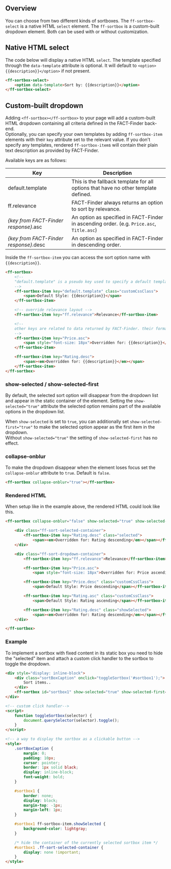 ## Overview
You can choose from two different kinds of sortboxes. The `ff-sortbox-select` is a native HTML `select` element. 
The `ff-sortbox` is a custom-built dropdown element. Both can be used with or without customization.

## Native HTML select
The code below will display a native HTML `select`. The template specified through the `data-template` attribute is 
optional. It will default to `<option>{{description}}</option>` if not present.

```html
<ff-sortbox-select>
    <option data-template>Sort by: {{description}}</option>
</ff-sortbox-select>
```

## Custom-built dropdown
Adding `<ff-sortbox></ff-sortbox>` to your page will add a custom-built HTML dropdown containing all criteria defined in the FACT-Finder back-end.  
Optionally, you can specify your own templates by adding `ff-sortbox-item` elements with their `key` attribute set to the relevant value. If you don't specify any templates, rendered `ff-sortbox-item`s will contain their plain text description as provided by FACT-Finder.

Available keys are as follows:

| Key | Description |
| --- | --- |
| default.template | This is the fallback template for all options that have no other template defined. |
| ff.relevance | FACT-Finder always returns an option to sort by relevance. |
| _{key from FACT-Finder response}_.asc | An option as specified in FACT-Finder in ascending order. (e.g. `Price.asc`, `Title.asc`) |
| _{key from FACT-Finder response}_.desc | An option as specified in FACT-Finder in descending order. |

Inside the `ff-sortbox-item` you can access the sort option name with `{{description}}`.

```html
<ff-sortbox>
    <!--
    "default.template" is a pseudo key used to specify a default template for all sortbox items
    -->
    <ff-sortbox-item key="default.template" class="customCssClass">
        <span>Default Style: {{description}}</span>
    </ff-sortbox-item>

    <!-- override relevance layout -->
    <ff-sortbox-item key="ff.relevance">Relevance</ff-sortbox-item>

    <!--
    other keys are related to data returned by FACT-Finder. their format is always FIELDNAME.ORDER
    -->
    <ff-sortbox-item key="Price.asc">
        <span style="font-size: 18px">Overridden for: {{description}}</span>
    </ff-sortbox-item>

    <ff-sortbox-item key="Rating.desc">
        <span><em>Overridden for: {{description}}</em></span>
    </ff-sortbox-item>
</ff-sortbox>
```

### show-selected / show-selected-first

By default, the selected sort option will disappear from the dropdown list and appear in the static container of the element. Setting the `show-selected="true"` attribute the selected option remains part of the available options in the dropdown list.

When `show-selected` is set to `true`, you can additionally set `show-selected-first="true"` to make the selected option appear as the first item in the dropdown.  
Without `show-selected="true"` the setting of `show-selected-first` has no effect.

### collapse-onblur

To make the dropdown disappear when the element loses focus set the `collapse-onblur` attribute to `true`. Default is `false`.
```html
<ff-sortbox collapse-onblur="true"></ff-sortbox>
```

### Rendered HTML

When setup like in the example above, the rendered HTML could look like this.

```html
<ff-sortbox collapse-onblur="false" show-selected="true" show-selected-first="false" tabindex="1" opened>

    <div class="ff-sort-selected-container">
        <ff-sortbox-item key="Rating.desc" class="selected">
            <span><em>Overridden for: Rating descending</em></span></ff-sortbox-item>
    </div>

    <div class="ff-sort-dropdown-container">
        <ff-sortbox-item key="ff.relevance">Relevance</ff-sortbox-item>

        <ff-sortbox-item key="Price.asc">
            <span style="font-size: 18px">Overridden for: Price ascending</span></ff-sortbox-item>

        <ff-sortbox-item key="Price.desc" class="customCssClass">
            <span>Default Style: Price descending</span></ff-sortbox-item>

        <ff-sortbox-item key="Rating.asc" class="customCssClass">
            <span>Default Style: Rating ascending</span></ff-sortbox-item>

        <ff-sortbox-item key="Rating.desc" class="showSelected">
            <span><em>Overridden for: Rating descending</em></span></ff-sortbox-item>
    </div>

</ff-sortbox>
```

### Example

To implement a sortbox with fixed content in its static box you need to hide the "selected" item and attach a custom click handler to the sortbox to toggle the dropdown.

```html
<div style="display: inline-block">
    <div class="sortBoxCaption" onclick="toggleSortbox('#sortbox1');">
        Sort items..
    </div>
    <ff-sortbox id="sortbox1" show-selected="true" show-selected-first="true"></ff-sortbox>
</div>

<!-- custom click handler-->
<script>
    function toggleSortbox(selector) {
        document.querySelector(selector).toggle();
    }
</script>

<!-- a way to display the sortbox as a clickable button -->
<style>
    .sortBoxCaption {
        margin: 0;
        padding: 10px;
        cursor: pointer;
        border: 1px solid black;
        display: inline-block;
        font-weight: bold;
    }

    #sortbox1 {
        border: none;
        display: block;
        margin-top: -1px;
        margin-left: 1px;
    }

    #sortbox1 ff-sortbox-item.showSelected {
        background-color: lightgray;
    }

    /* hide the container of the currently selected sortbox item */
    #sortbox1 .ff-sort-selected-container {
        display: none !important;
    }
</style>
```